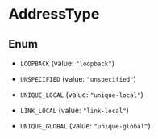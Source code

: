 

# AddressType

## Enum


* `LOOPBACK` (value: `"loopback"`)

* `UNSPECIFIED` (value: `"unspecified"`)

* `UNIQUE_LOCAL` (value: `"unique-local"`)

* `LINK_LOCAL` (value: `"link-local"`)

* `UNIQUE_GLOBAL` (value: `"unique-global"`)



